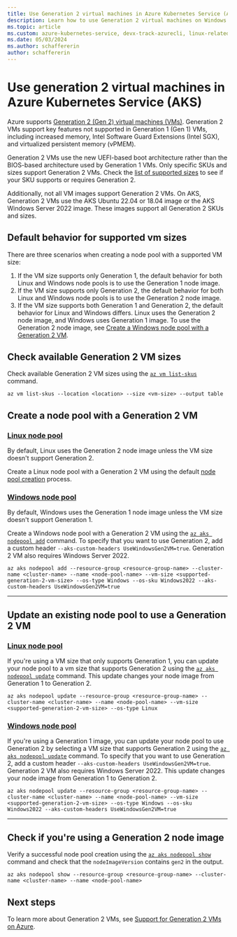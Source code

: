 ```yaml
---
title: Use Generation 2 virtual machines in Azure Kubernetes Service (AKS)
description: Learn how to use Generation 2 virtual machines on Windows and Linux node pools in Azure Kubernetes Service (AKS).
ms.topic: article
ms.custom: azure-kubernetes-service, devx-track-azurecli, linux-related-content
ms.date: 05/03/2024
ms.author: schaffererin
author: schaffererin
---
```


# Use generation 2 virtual machines in Azure Kubernetes Service (AKS)

Azure supports [Generation 2 (Gen 2) virtual machines (VMs)](../virtual-machines/generation-2.md). Generation 2 VMs support key features not supported in Generation 1 (Gen 1) VMs, including increased memory, Intel Software Guard Extensions (Intel SGX), and virtualized persistent memory (vPMEM).

Generation 2 VMs use the new UEFI-based boot architecture rather than the BIOS-based architecture used by Generation 1 VMs. Only specific SKUs and sizes support Generation 2 VMs. Check the [list of supported sizes](../virtual-machines/generation-2.md#generation-2-vm-sizes) to see if your SKU supports or requires Generation 2.

Additionally, not all VM images support Generation 2 VMs. On AKS, Generation 2 VMs use the AKS Ubuntu 22.04 or 18.04 image or the AKS Windows Server 2022 image. These images support all Generation 2 SKUs and sizes.

## Default behavior for supported vm sizes

There are three scenarios when creating a node pool with a supported VM size:

1. If the VM size supports only Generation 1, the default behavior for both Linux and Windows node pools is to use the Generation 1 node image.
2. If the VM size supports only Generation 2, the default behavior for both Linux and Windows node pools is to use the Generation 2 node image.
3. If the VM size supports both Generation 1 and Generation 2, the default behavior for Linux and Windows differs. Linux uses the Generation 2 node image, and Windows uses Generation 1 image. To use the Generation 2 node image, see [Create a Windows node pool with a Generation 2 VM](#create-a-node-pool-with-a-generation-2-vm).

## Check available Generation 2 VM sizes

Check available Generation 2 VM sizes using the [`az vm list-skus`][az-vm-list-skus] command.

```azurecli-interactive
az vm list-skus --location <location> --size <vm-size> --output table
```

## Create a node pool with a Generation 2 VM

### [Linux node pool](#tab/linux-node-pool)

By default, Linux uses the Generation 2 node image unless the VM size doesn't support Generation 2.

Create a Linux node pool with a Generation 2 VM using the default [node pool creation][create-node-pools] process.

### [Windows node pool](#tab/windows-node-pool)

By default, Windows uses the Generation 1 node image unless the VM size doesn't support Generation 1.

Create a Windows node pool with a Generation 2 VM using the [`az aks nodepool add`][az-aks-nodepool-add] command. To specify that you want to use Generation 2, add a custom header `--aks-custom-headers UseWindowsGen2VM=true`. Generation 2 VM also requires Windows Server 2022.

```azurecli-interactive
az aks nodepool add --resource-group <resource-group-name> --cluster-name <cluster-name> --name <node-pool-name> --vm-size <supported-generation-2-vm-size> --os-type Windows --os-sku Windows2022 --aks-custom-headers UseWindowsGen2VM=true
```

---

## Update an existing node pool to use a Generation 2 VM

### [Linux node pool](#tab/linux-node-pool)

If you're using a VM size that only supports Generation 1, you can update your node pool to a vm size that supports Generation 2 using the [`az aks nodepool update`][az-aks-nodepool-update] command. This update changes your node image from Generation 1 to Generation 2.

```azurecli-interactive
az aks nodepool update --resource-group <resource-group-name> --cluster-name <cluster-name> --name <node-pool-name> --vm-size <supported-generation-2-vm-size> --os-type Linux
```

### [Windows node pool](#tab/windows-node-pool)

If you're using a Generation 1 image, you can update your node pool to use Generation 2 by selecting a VM size that supports Generation 2 using the [`az aks nodepool update`][az-aks-nodepool-update] command. To specify that you want to use Generation 2, add a custom header `--aks-custom-headers UseWindowsGen2VM=true`. Generation 2 VM also requires Windows Server 2022. This update changes your node image from Generation 1 to Generation 2.

```azurecli-interactive
az aks nodepool update --resource-group <resource-group-name> --cluster-name <cluster-name> --name <node-pool-name> --vm-size <supported-generation-2-vm-size> --os-type Windows --os-sku Windows2022 --aks-custom-headers UseWindowsGen2VM=true
```
---

## Check if you're using a Generation 2 node image

Verify a successful node pool creation using the [`az aks nodepool show`][az-aks-nodepool-show] command and check that the `nodeImageVersion` contains `gen2` in the output.

```azurecli-interactive
az aks nodepool show --resource-group <resource-group-name> --cluster-name <cluster-name> --name <node-pool-name>
```

## Next steps

To learn more about Generation 2 VMs, see [Support for Generation 2 VMs on Azure](../virtual-machines/generation-2.md).

<!-- LINKS -->
[az-aks-nodepool-add]: /cli/azure/aks/nodepool#az_aks_nodepool_add
[az-aks-nodepool-show]: /cli/azure/aks/nodepool#az_aks_nodepool_show
[az-aks-nodepool-update]: /cli/azure/aks/nodepool#az_aks_nodepool_update
[create-node-pools]: ./create-node-pools.md
[az-vm-list-skus]: /cli/azure/vm#az_vm_list_skus
